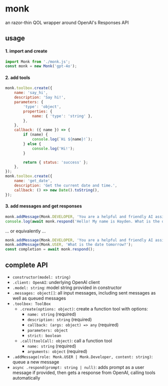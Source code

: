 # monk
an razor-thin QOL wrapper around OpenAI's Responses API

## usage
#### 1. import and create
```js
import Monk from './monk.js';
const monk = new Monk('gpt-4o');
```

#### 2. add tools
```js
monk.toolbox.create({
    name: 'say_hi',
    description: 'Say hi!',
    parameters: {
        'type': 'object',
        properties: {
            name: { 'type': 'string' },
        },
    },
    callback: ({ name }) => {
        if (name) {
            console.log(`Hi ${name}!`);
        } else {
            console.log('Hi!');
        }

        return { status: 'success' };
    },
});
monk.toolbox.create({
    name: 'get_date',
    description: 'Get the current date and time.',
    callback: () => new Date().toString(),
});
```

#### 3. add messages and get responses
```js
monk.addMessage(Monk.DEVELOPER, 'You are a helpful and friendly AI assistant.');
console.log(await monk.respond('Hello! My name is Hayden. What is the date tomorrow?'));
```

... or equivalently ...

```js
monk.addMessage(Monk.DEVELOPER, 'You are a helpful and friendly AI assistant.');
monk.addMessage(Monk.USER, 'What is the date tomorrow?');
const completion = await monk.respond();
````

## complete API
- `constructor(model: string)`
- `.client: OpenAI`: underlying OpenAI client
- `.model: string`: model string provided in constructor
- `.messages: object[]`: all input messages, including sent messages as well as queued messages
- `.toolbox: ToolBox`
    - `.create(options: object)`: create a function tool with options:
        - `name: string` (required)
        - `description: string` (required)
        - `callback: (args: object) => any` (required)
        - `parameters: object`
        - `strict: boolean`
    - `.call(toolCall: object)`: call a function tool
        - `name: string` (required)
        - `arguments: object` (required)
- `.addMessage(role: Monk.USER | Monk.Developer, content: string)`: queue a new message
- `async .respond(prompt: string | null)`: adds prompt as a user message if provided, then gets a response from OpenAI, calling tools automatically
